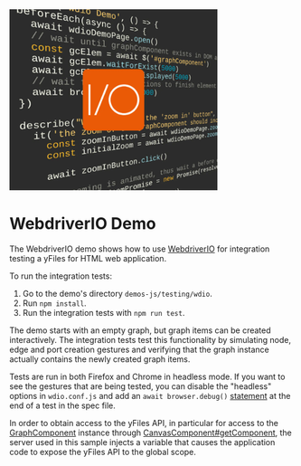 <img src="../../resources/image/wdio.png" alt="demo-thumbnail" height="320"/>

# WebdriverIO Demo

The WebdriverIO demo shows how to use [WebdriverIO](https://webdriver.io/) for integration testing a yFiles for HTML web application.

To run the integration tests:

1.  Go to the demo's directory `demos-js/testing/wdio`.
2.  Run `npm install`.
3.  Run the integration tests with `npm run test`.

The demo starts with an empty graph, but graph items can be created interactively. The integration tests test this functionality by simulating node, edge and port creation gestures and verifying that the graph instance actually contains the newly created graph items.

Tests are run in both Firefox and Chrome in headless mode. If you want to see the gestures that are being tested, you can disable the "headless" options in `wdio.conf.js` and add an `await browser.debug()` [statement](https://webdriver.io/docs/api/browser/debug.html) at the end of a test in the spec file.

In order to obtain access to the yFiles API, in particular for access to the [GraphComponent](https://docs.yworks.com/yfileshtml/#/api/GraphComponent) instance through [CanvasComponent#getComponent](https://docs.yworks.com/yfileshtml/#/api/CanvasComponent#getComponent), the server used in this sample injects a variable that causes the application code to expose the yFiles API to the global scope.
